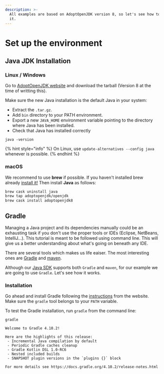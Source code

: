 ```yaml
---
description: >-
  All examples are based on AdoptOpenJDK version 8, so let's see how to install
  it.
---
```


# Set up the environment

## Java JDK Installation

### Linux / Windows

Go to [AdoptOpenJDK website](https://adoptopenjdk.net/) and download the tarball \(Version 8 at the time of writting this\).

Make sure the new Java installation is the default Java in your system:

* Extract the `.tar.gz`.
* Add `bin` directory to your PATH environment.
* Export a new `JAVA_HOME` environment variable pointing to the directory where Java has been installed.
* Check that Java has installed correctly

```text
java -version
```

{% hint style="info" %}
On Linux, use `update-alternatives --config java` whenever is possible.
{% endhint %}

### macOS

We recommend to use **brew** if possible. If you haven't installed brew already [install it!](http://brew.sh/)  Then install **Java** as follows:

```bash
brew cask uninstall java
brew tap adoptopenjdk/openjdk
brew cask install adoptopenjdk8
```

## Gradle

Managing a Java project and its dependencies manually could be an exhausting task if you don't use the proper tools or IDEs \(Eclipse, NetBeans, IntelliJ...\). This tutorial is meant to be followed using command line. This will give us a better understanding about what's going on beneath any IDE.

There are several tools which makes us life eaiser. The most interesting ones are [Gradle](https://gradle.org/) and [maven](https://maven.apache.org/).

Although our [Java SDK](https://github.com/amadeus4dev/amadeus-java) supports both `Gradle` and `maven`, for our example we are going to use `Gradle`. Let's see how it works.

### Installation

Go ahead and install Gradle following the [instructions](https://gradle.org/install/) from the website. Make sure the `gradle` tool belongs to your `PATH` variable.

To test the Gradle installation, run `gradle` from the command line:

```text
gradle

Welcome to Gradle 4.10.2!

Here are the highlights of this release:
 - Incremental Java compilation by default
 - Periodic Gradle caches cleanup
 - Gradle Kotlin DSL 1.0-RC6
 - Nested included builds
 - SNAPSHOT plugin versions in the `plugins {}` block

For more details see https://docs.gradle.org/4.10.2/release-notes.html
```

